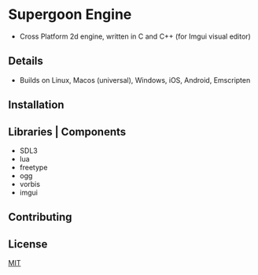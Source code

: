 # Supergoon Engine
- Cross Platform 2d engine,  written in C and C++ (for Imgui visual editor)

## Details
- Builds on Linux, Macos (universal), Windows, iOS, Android, Emscripten


## Installation

## Libraries | Components
- SDL3
- lua
- freetype
- ogg
- vorbis
- imgui

## Contributing

## License
[MIT](https://choosealicense.com/licenses/mit/)

